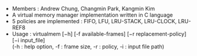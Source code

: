 - Members : Andrew Chung, Changmin Park, Kangmin Kim
- A virtual memory manager implementation written in C language
- 5 policies are implemented : FIFO, LFU, LRU-STACK, LRU-CLOCK, LRU-REF8 
- Usage : virtualmem [−h] [-f available-frames] [−r replacement-policy] [−i input_file] 
 <br />(-h : help option, -f : frame size, -r : policy, -i : input file path) 
